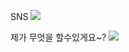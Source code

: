
SNS
 <img src="https://img.shields.io/badge/instagram-E4405F?style=flat-square&logo=instagram&logoColor=white"/>



 
제가 무엇을 할수있게요~?
<img src="https://img.shields.io/badge/Java-007396?style=flat-square&logo=OpenJDK&logoColor=white"/>
